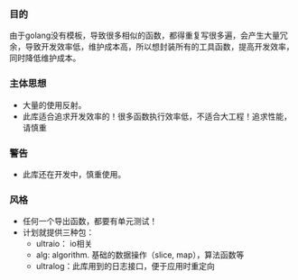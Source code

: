 ### 目的
由于golang没有模板，导致很多相似的函数，都得重复写很多遍，会产生大量冗余，导致开发效率低，维护成本高，所以想封装所有的工具函数，提高开发效率，同时降低维护成本。

### 主体思想
- 大量的使用反射。
- 此库适合追求开发效率的！很多函数执行效率低，不适合大工程！追求性能，请慎重

### 警告
- 此库还在开发中，慎重使用。

### 风格
- 任何一个导出函数，都要有单元测试！
- 计划就提供三种包：
    - ultraio： io相关
    - alg: algorithm. 基础的数据操作（slice, map），算法函数等
    - ultralog：此库用到的日志接口，便于应用时重定向
